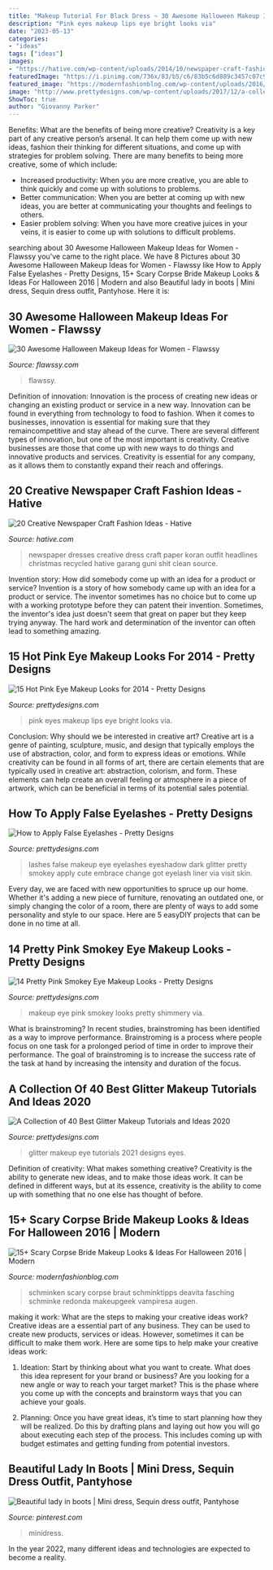 ```yaml
---
title: "Makeup Tutorial For Black Dress ~ 30 Awesome Halloween Makeup Ideas For Women"
description: "Pink eyes makeup lips eye bright looks via"
date: "2023-05-13"
categories:
- "ideas"
tags: ["ideas"]
images:
- "https://hative.com/wp-content/uploads/2014/10/newspaper-craft-fashion-ideas/12-creative-newspaper-craft-fashion-ideas.jpg"
featuredImage: "https://i.pinimg.com/736x/83/b5/c6/83b5c6d889c3457c07c9424073fd1ffe.jpg"
featured_image: "https://modernfashionblog.com/wp-content/uploads/2016/09/15-Scary-Corpse-Bride-Makeup-Looks-Ideas-For-Halloween-2016-9.jpg"
image: "http://www.prettydesigns.com/wp-content/uploads/2017/12/a-collection-of-40-best-glitter-makeup-tutorials-and-ideas-for-2018-3.jpg"
ShowToc: true
author: "Giovanny Parker"
---
```



Benefits: What are the benefits of being more creative?
Creativity is a key part of any creative person’s arsenal. It can help them come up with new ideas, fashion their thinking for different situations, and come up with strategies for problem solving. There are many benefits to being more creative, some of which include: 
- Increased productivity: When you are more creative, you are able to think quickly and come up with solutions to problems.
- Better communication: When you are better at coming up with new ideas, you are better at communicating your thoughts and feelings to others.
- Easier problem solving: When you have more creative juices in your veins, it is easier to come up with solutions to difficult problems.

	

		
searching about 30 Awesome Halloween Makeup Ideas for Women - Flawssy you've came to the right place. We have 8 Pictures about 30 Awesome Halloween Makeup Ideas for Women - Flawssy like How to Apply False Eyelashes - Pretty Designs, 15+ Scary Corpse Bride Makeup Looks &amp; Ideas For Halloween 2016 | Modern and also Beautiful lady in boots | Mini dress, Sequin dress outfit, Pantyhose. Here it is:
		
    
## 30 Awesome Halloween Makeup Ideas For Women - Flawssy

<img loading=lazy src="https://www.flawssy.com/wp-content/uploads/2016/05/Chelsea-Smile-Halloween-Makeup-1.jpg" onerror="this.onerror=null;this.src='https://tse3.mm.bing.net/th?id=OIP.Q0JEzKXIneWMbJ0MwW7bIgHaJ4&amp;pid=15.1';" alt="30 Awesome Halloween Makeup Ideas for Women - Flawssy">

_Source: flawssy.com_

>flawssy. 

	

Definition of innovation:
Innovation is the process of creating new ideas or changing an existing product or service in a new way. Innovation can be found in everything from technology to food to fashion. When it comes to businesses, innovation is essential for making sure that they remaincompetitive and stay ahead of the curve. There are several different types of innovation, but one of the most important is creativity. Creative businesses are those that come up with new ways to do things and innovative products and services. Creativity is essential for any company, as it allows them to constantly expand their reach and offerings.

    
## 20 Creative Newspaper Craft Fashion Ideas - Hative

<img loading=lazy src="https://hative.com/wp-content/uploads/2014/10/newspaper-craft-fashion-ideas/12-creative-newspaper-craft-fashion-ideas.jpg" onerror="this.onerror=null;this.src='https://tse4.mm.bing.net/th?id=OIP.SqSnhOyobuXP2kM-k5tMHQHaLH&amp;pid=15.1';" alt="20 Creative Newspaper Craft Fashion Ideas - Hative">

_Source: hative.com_

>newspaper dresses creative dress craft paper koran outfit headlines christmas recycled hative garang guni shit clean source. 

	

Invention story: How did somebody come up with an idea for a product or service?
Invention is a story of how somebody came up with an idea for a product or service. The inventor sometimes has no choice but to come up with a working prototype before they can patent their invention. Sometimes, the inventor's idea just doesn't seem that great on paper but they keep trying anyway. The hard work and determination of the inventor can often lead to something amazing.

    
## 15 Hot Pink Eye Makeup Looks For 2014 - Pretty Designs

<img loading=lazy src="http://www.prettydesigns.com/wp-content/uploads/2014/07/Bright-Pink-Eyes-and-Lips.jpg" onerror="this.onerror=null;this.src='https://tse4.mm.bing.net/th?id=OIP.hO_hAm5dRbVr389KjWtmjQHaLH&amp;pid=15.1';" alt="15 Hot Pink Eye Makeup Looks for 2014 - Pretty Designs">

_Source: prettydesigns.com_

>pink eyes makeup lips eye bright looks via. 

	

Conclusion: Why should we be interested in creative art?
Creative art is a genre of painting, sculpture, music, and design that typically employs the use of abstraction, color, and form to express ideas or emotions. While creativity can be found in all forms of art, there are certain elements that are typically used in creative art: abstraction, colorism, and form. These elements can help create an overall feeling or atmosphere in a piece of artwork, which can be beneficial in terms of its potential sales potential.

    
## How To Apply False Eyelashes - Pretty Designs

<img loading=lazy src="http://www.prettydesigns.com/wp-content/uploads/2016/07/1236afd2ba4ab322b76c6ae8d46aef87.jpg" onerror="this.onerror=null;this.src='https://tse1.mm.bing.net/th?id=OIP.LUzOyekQTR7Jq4GavB7BiQHaHa&amp;pid=15.1';" alt="How to Apply False Eyelashes - Pretty Designs">

_Source: prettydesigns.com_

>lashes false makeup eye eyelashes eyeshadow dark glitter pretty smokey apply cute embrace change got eyelash liner via visit skin. 

	

Every day, we are faced with new opportunities to spruce up our home. Whether it's adding a new piece of furniture, renovating an outdated one, or simply changing the color of a room, there are plenty of ways to add some personality and style to our space. Here are 5 easyDIY projects that can be done in no time at all.

    
## 14 Pretty Pink Smokey Eye Makeup Looks - Pretty Designs

<img loading=lazy src="http://www.prettydesigns.com/wp-content/uploads/2014/07/Shimmery-Pink-Smokey-Eye-Makeup.jpg" onerror="this.onerror=null;this.src='https://tse1.mm.bing.net/th?id=OIP.m54-kK-hEGMeWWeb_JZ2UQAAAA&amp;pid=15.1';" alt="14 Pretty Pink Smokey Eye Makeup Looks - Pretty Designs">

_Source: prettydesigns.com_

>makeup eye pink smokey looks pretty shimmery via. 

	

What is brainstroming?
In recent studies, brainstroming has been identified as a way to improve performance. Brainstroming is a process where people focus on one task for a prolonged period of time in order to improve their performance. The goal of brainstroming is to increase the success rate of the task at hand by increasing the intensity and duration of the focus.

    
## A Collection Of 40 Best Glitter Makeup Tutorials And Ideas 2020

<img loading=lazy src="http://www.prettydesigns.com/wp-content/uploads/2017/12/a-collection-of-40-best-glitter-makeup-tutorials-and-ideas-for-2018-3.jpg" onerror="this.onerror=null;this.src='https://tse1.mm.bing.net/th?id=OIP.qWsimokQEK9QdzLap8WI_wHaHa&amp;pid=15.1';" alt="A Collection of 40 Best Glitter Makeup Tutorials and Ideas 2020">

_Source: prettydesigns.com_

>glitter makeup eye tutorials 2021 designs eyes. 

	

Definition of creativity: What makes something creative?
Creativity is the ability to generate new ideas, and to make those ideas work. It can be defined in different ways, but at its essence, creativity is the ability to come up with something that no one else has thought of before.

    
## 15+ Scary Corpse Bride Makeup Looks &amp; Ideas For Halloween 2016 | Modern

<img loading=lazy src="https://modernfashionblog.com/wp-content/uploads/2016/09/15-Scary-Corpse-Bride-Makeup-Looks-Ideas-For-Halloween-2016-9.jpg" onerror="this.onerror=null;this.src='https://tse2.mm.bing.net/th?id=OIP.T0-83liKRTMhkUIYQSRVFgAAAA&amp;pid=15.1';" alt="15+ Scary Corpse Bride Makeup Looks &amp; Ideas For Halloween 2016 | Modern">

_Source: modernfashionblog.com_

>schminken scary corpse braut schminktipps deavita fasching schminke redonda makeupgeek vampiresa augen. 

	

making it work: What are the steps to making your creative ideas work?
Creative ideas are a essential part of any business. They can be used to create new products, services or ideas. However, sometimes it can be difficult to make them work. Here are some tips to help make your creative ideas work:
1. Ideation: Start by thinking about what you want to create. What does this idea represent for your brand or business? Are you looking for a new angle or way to reach your target market? This is the phase where you come up with the concepts and brainstorm ways that you can achieve your goals.

2. Planning: Once you have great ideas, it’s time to start planning how they will be realized. Do this by drafting plans and laying out how you will go about executing each step of the process. This includes coming up with budget estimates and getting funding from potential investors.


    
## Beautiful Lady In Boots | Mini Dress, Sequin Dress Outfit, Pantyhose

<img loading=lazy src="https://i.pinimg.com/736x/83/b5/c6/83b5c6d889c3457c07c9424073fd1ffe.jpg" onerror="this.onerror=null;this.src='https://tse4.mm.bing.net/th?id=OIP.Uw84VlNFGP8ZxZfyFCHjhwHaMR&amp;pid=15.1';" alt="Beautiful lady in boots | Mini dress, Sequin dress outfit, Pantyhose">

_Source: pinterest.com_

>minidress. 

	

In the year 2022, many different ideas and technologies are expected to become a reality.

